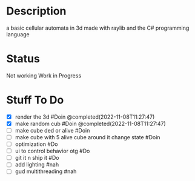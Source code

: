 
# Description
a basic cellular automata in 3d made with raylib and the C# programming language

# Status
Not working
Work in Progress

# Stuff To Do

- [x] render the 3d #Doin  @completed(2022-11-08T11:27:47)
- [x] make random cub #Doin   @completed(2022-11-08T11:27:47)
- [ ] make cube ded or alive #Doin 
- [ ] make cube with 5 alive cube around it change state #Doin
- [ ] optimization #Do 
- [ ] ui to control behavior otg #Do 
- [ ] git it n ship it #Do 
- [ ] add lighting #nah
- [ ] gud multithreading #nah 